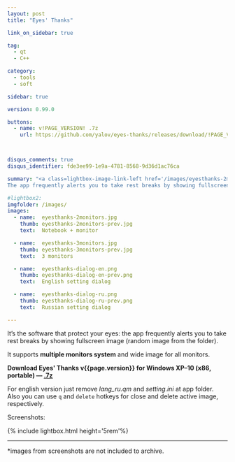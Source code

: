 ```yaml
---
layout: post
title: "Eyes' Thanks"

link_on_sidebar: true

tag:
  - qt
  - С++

category:
  - tools
  - soft

sidebar: true

version: 0.99.0

buttons:
  - name: v!PAGE_VERSION! .7z
    url: https://github.com/yalov/eyes-thanks/releases/download/!PAGE_VERSION!/EyesThanks_v!PAGE_VERSION!.7z



disqus_comments: true
disqus_identifier: fde3ee99-1e9a-4781-8568-9d36d1ac76ca

summary: "<a class=lightbox-image-link-left href='/images/eyesthanks-2monitors.jpg' data-lightbox='EyesThanks' title='fullscreen image at different-size monitors system'><img class='lightbox-image' style= 'width: 10rem;' src='/images/eyesthanks-2monitors-prev.jpg' alt='fullscreen image at different-size monitors system'></a>
The app frequently alerts you to take rest breaks by showing fullscreen image (random image from the folder). It supports multiple monitors system and wide image for all monitors,"

#lightbox2:
imgfolder: /images/
images:
  - name:  eyesthanks-2monitors.jpg
    thumb: eyesthanks-2monitors-prev.jpg
    text:  Notebook + monitor

  - name:  eyesthanks-3monitors.jpg
    thumb: eyesthanks-3monitors-prev.jpg
    text:  3 monitors

  - name:  eyesthanks-dialog-en.png
    thumb: eyesthanks-dialog-en-prev.png
    text:  English setting dialog

  - name:  eyesthanks-dialog-ru.png
    thumb: eyesthanks-dialog-ru-prev.png
    text:  Russian setting dialog

---
```



It’s the software that protect your eyes: the app frequently alerts you to take rest breaks by showing fullscreen image (random image from the folder).

It supports **multiple monitors system** and wide image for all monitors.

**Download Eyes' Thanks v{{page.version}} for Windows XP–10 (x86, portable) —
[.7z](https://github.com/yalov/eyes-thanks/releases/download/{{page.version}}/EyesThanks_v{{page.version}}.7z)**

For english version just remove *lang_ru.qm* and *setting.ini* at app folder.
Also you can use `q` and `delete` hotkeys for close and delete active image, respectively.

Screenshots:

{% include lightbox.html height='5rem'%}

------
*images from screenshots are not included to archive.
